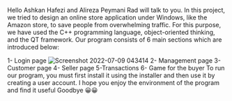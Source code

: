 Hello
Ashkan Hafezi and Alireza Peymani Rad will talk to you.
In this project, we tried to design an online store application under Windows, like the Amazon store, to save people from overwhelming traffic.
For this purpose, we have used the C++ programming language, object-oriented thinking, and the QT framework.
Our program consists of 6 main sections which are introduced below:

1- Login page
![Screenshot 2022-07-09 043414](https://user-images.githubusercontent.com/103421138/178083512-17609a56-b27f-4e31-99d0-2f49d9f6f72f.png)
2- Management page
3- Customer page
4- Seller page
5-Transactions
6- Game for the buyer
To run our program, you must first install it using the installer and then use it by creating a user account.
I hope you enjoy the environment of the program and find it useful
Goodbye 😀😀
